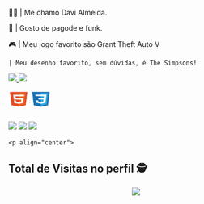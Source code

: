 
🧑🏻 | Me chamo Davi Almeida.

🎵 | Gosto de pagode e funk.

🎮 | Meu jogo favorito são Grant Theft Auto V 

    | Meu desenho favorito, sem dúvidas, é The Simpsons!

<div>
  <a href="https://github.com/Davi-Almeida">
   <img height="170em" src="https://github-readme-stats.vercel.app/api?username=Davi-Almeida&show_icons=true&theme=dark&include_all_commits=true&count_private=true"/>
  <img height="170em" src="https://github-readme-stats.vercel.app/api/top-langs/?username=Davi-Almeida&layout=compact&langs_count=7&theme=dark"/>
</div>
  
<div style="display: inline_block"><br>
  <img align="center" alt="davi-HTML" height="30" width="40" src="https://raw.githubusercontent.com/devicons/devicon/master/icons/html5/html5-original.svg">
  <img align="center" alt="davi-CSS" height="30" width="40" src="https://raw.githubusercontent.com/devicons/devicon/master/icons/css3/css3-original.svg">
  </div>  
 
##
 
<div> 
  <a href="https://www.youtube.com/channel/UCtglORcF2hJsmG916Uu3yyg/featured" target="_blank"><img src="https://img.shields.io/badge/YouTube-FF0000?style=for-the-badge&logo=youtube&logoColor=white" target="_blank"></a>
  <a href="https://www.instagram.com/davialmeida012/" target="_blank"><img src="https://img.shields.io/badge/-Instagram-%23E4405F?style=for-the-badge&logo=instagram&logoColor=white" target="_blank"></a>
  <a href = "mailto:daviaugusto1300@gmail.com"><img src="https://img.shields.io/badge/-Gmail-%23333?style=for-the-badge&logo=gmail&logoColor=white" target="_blank"></a>
 
    <p align="center"> 

 ## Total de Visitas no perfil :detective: <br>
 <p align="center"> 
   <img alingn="center" src="https://profile-counter.glitch.me/Davi-Almeida/count.svg" />
 </p>

</div>
